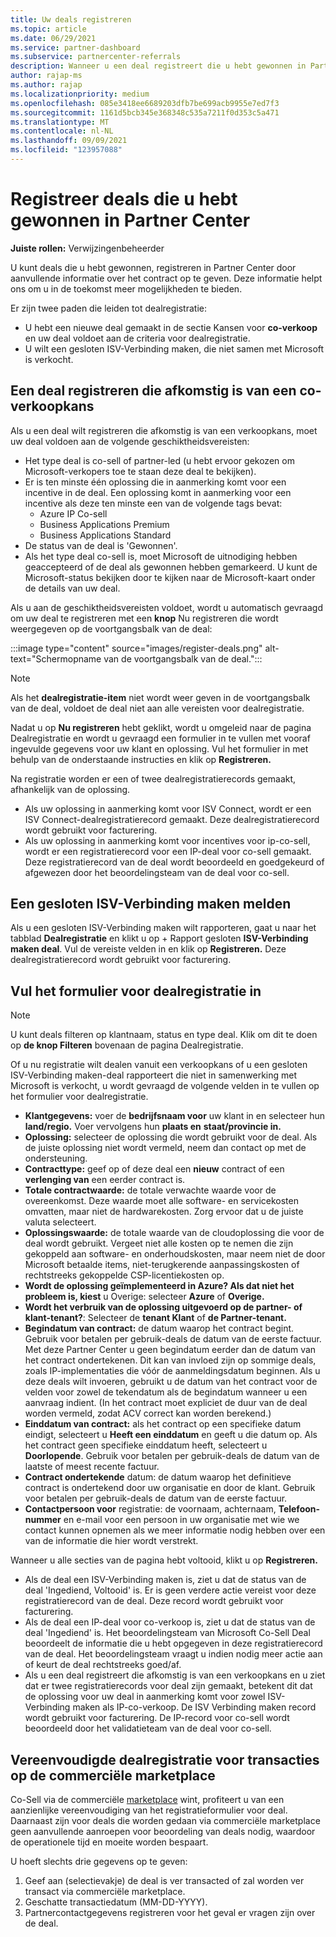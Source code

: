```yaml
---
title: Uw deals registreren
ms.topic: article
ms.date: 06/29/2021
ms.service: partner-dashboard
ms.subservice: partnercenter-referrals
description: Wanneer u een deal registreert die u hebt gewonnen in Partner Center, kan Microsoft u in de toekomst meer mogelijkheden bieden.
author: rajap-ms
ms.author: rajap
ms.localizationpriority: medium
ms.openlocfilehash: 085e3418ee6689203dfb7be699acb9955e7ed7f3
ms.sourcegitcommit: 1161d5bcb345e368348c535a7211f0d353c5a471
ms.translationtype: MT
ms.contentlocale: nl-NL
ms.lasthandoff: 09/09/2021
ms.locfileid: "123957088"
---
```

# <a name="register-deals-youve-won-in-partner-center"></a>Registreer deals die u hebt gewonnen in Partner Center

**Juiste rollen:** Verwijzingenbeheerder

U kunt deals die u hebt gewonnen, registreren in Partner Center door aanvullende informatie over het contract op te geven. Deze informatie helpt ons om u in de toekomst meer mogelijkheden te bieden.

Er zijn twee paden die leiden tot dealregistratie:

- U hebt een nieuwe deal gemaakt in de sectie Kansen voor **co-verkoop** en uw deal voldoet aan de criteria voor dealregistratie.
- U wilt een gesloten ISV-Verbinding maken, die niet samen met Microsoft is verkocht.

## <a name="register-a-deal-originating-from-a-co-sell-opportunity"></a>Een deal registreren die afkomstig is van een co-verkoopkans

Als u een deal wilt registreren die afkomstig is van een verkoopkans, moet uw deal voldoen aan de volgende geschiktheidsvereisten:

- Het type deal is co-sell of partner-led (u hebt ervoor gekozen om Microsoft-verkopers toe te staan deze deal te bekijken).
- Er is ten minste één oplossing die in aanmerking komt voor een incentive in de deal. Een oplossing komt in aanmerking voor een incentive als deze ten minste een van de volgende tags bevat:
  - Azure IP Co-sell
  - Business Applications Premium
  - Business Applications Standard
- De status van de deal is 'Gewonnen'.
- Als het type deal co-sell is, moet Microsoft de uitnodiging hebben geaccepteerd of de deal als gewonnen hebben gemarkeerd. U kunt de Microsoft-status bekijken door te kijken naar de Microsoft-kaart onder de details van uw deal.

Als u aan de geschiktheidsvereisten voldoet, wordt u automatisch gevraagd om uw deal te registreren met een **knop** Nu registreren die wordt weergegeven op de voortgangsbalk van de deal:

:::image type="content" source="images/register-deals.png" alt-text="Schermopname van de voortgangsbalk van de deal.":::

> [!NOTE]
> Als het **dealregistratie-item** niet wordt weer geven in de voortgangsbalk van de deal, voldoet de deal niet aan alle vereisten voor dealregistratie.

Nadat u op **Nu registreren** hebt geklikt, wordt u omgeleid naar de pagina Dealregistratie en wordt u gevraagd een formulier in te vullen met vooraf ingevulde gegevens voor uw klant en oplossing. Vul het formulier in met behulp van de onderstaande instructies en klik op **Registreren.**

Na registratie worden er een of twee dealregistratierecords gemaakt, afhankelijk van de oplossing.

- Als uw oplossing in aanmerking komt voor ISV Connect, wordt er een ISV Connect-dealregistratierecord gemaakt. Deze dealregistratierecord wordt gebruikt voor facturering.
- Als uw oplossing in aanmerking komt voor incentives voor ip-co-sell, wordt er een registratierecord voor een IP-deal voor co-sell gemaakt. Deze registratierecord van de deal wordt beoordeeld en goedgekeurd of afgewezen door het beoordelingsteam van de deal voor co-sell.

## <a name="report-a-closed-isv-connect-deal"></a>Een gesloten ISV-Verbinding maken melden

Als u een gesloten ISV-Verbinding maken wilt rapporteren, gaat u naar het tabblad **Dealregistratie** en klikt u op + Rapport gesloten **ISV-Verbinding maken deal**. Vul de vereiste velden in en klik op **Registreren.** Deze dealregistratierecord wordt gebruikt voor facturering.

## <a name="fill-out-the-deal-registration-form"></a>Vul het formulier voor dealregistratie in

> [!NOTE]
> U kunt deals filteren op klantnaam, status en type deal. Klik om dit te doen op **de knop Filteren** bovenaan de pagina Dealregistratie.

Of u nu registratie wilt dealen vanuit een verkoopkans of u een gesloten ISV-Verbinding maken-deal rapporteert die niet in samenwerking met Microsoft is verkocht, u wordt gevraagd de volgende velden in te vullen op het formulier voor dealregistratie.

- **Klantgegevens:** voer de **bedrijfsnaam voor** uw klant in en selecteer hun **land/regio.** Voer vervolgens hun **plaats en** **staat/provincie in.**
- **Oplossing:** selecteer de oplossing die wordt gebruikt voor de deal. Als de juiste oplossing niet wordt vermeld, neem dan contact op met de ondersteuning.
- **Contracttype:** geef op of deze deal een **nieuw** contract of een **verlenging van** een eerder contract is.
- **Totale contractwaarde:** de totale verwachte waarde voor de overeenkomst. Deze waarde moet alle software- en servicekosten omvatten, maar niet de hardwarekosten. Zorg ervoor dat u de juiste valuta selecteert.
- **Oplossingswaarde:** de totale waarde van de cloudoplossing die voor de deal wordt gebruikt. Vergeet niet alle kosten op te nemen die zijn gekoppeld aan software- en onderhoudskosten, maar neem niet de door Microsoft betaalde items, niet-terugkerende aanpassingskosten of rechtstreeks gekoppelde CSP-licentiekosten op.
- **Wordt de oplossing geïmplementeerd in Azure? Als dat niet het probleem is, kiest** u Overige: selecteer **Azure** of **Overige.**
- **Wordt het verbruik van de oplossing uitgevoerd op de partner- of klant-tenant?**: Selecteer de **tenant Klant** of **de Partner-tenant.**
- **Begindatum van contract:** de datum waarop het contract begint. Gebruik voor betalen per gebruik-deals de datum van de eerste factuur. Met deze Partner Center u geen begindatum eerder dan de datum van het contract ondertekenen. Dit kan van invloed zijn op sommige deals, zoals IP-implementaties die vóór de aanmeldingsdatum beginnen. Als u deze deals wilt invoeren, gebruikt  u de datum van het contract voor de velden voor zowel de tekendatum als de begindatum wanneer u een aanvraag indient. (In het contract moet expliciet de duur van de deal worden vermeld, zodat ACV correct kan worden berekend.)
- **Einddatum van contract:** als het contract op een specifieke datum eindigt, selecteert u **Heeft een einddatum** en geeft u die datum op. Als het contract geen specifieke einddatum heeft, selecteert u **Doorlopende**. Gebruik voor betalen per gebruik-deals de datum van de laatste of meest recente factuur.
- **Contract ondertekende** datum: de datum waarop het definitieve contract is ondertekend door uw organisatie en door de klant. Gebruik voor betalen per gebruik-deals de datum van de eerste factuur.
- **Contactpersoon voor** registratie: de voornaam, achternaam,   **Telefoon-nummer** en e-mail voor een persoon in uw organisatie met wie we contact kunnen opnemen als we meer informatie nodig hebben over een van de informatie die hier wordt verstrekt. 

Wanneer u alle secties van de pagina hebt voltooid, klikt u op **Registreren.**

- Als de deal een ISV-Verbinding maken is, ziet u dat de status van de deal 'Ingediend, Voltooid' is. Er is geen verdere actie vereist voor deze registratierecord van de deal. Deze record wordt gebruikt voor facturering.
- Als de deal een IP-deal voor co-verkoop is, ziet u dat de status van de deal 'Ingediend' is. Het beoordelingsteam van Microsoft Co-Sell Deal beoordeelt de informatie die u hebt opgegeven in deze registratierecord van de deal. Het beoordelingsteam vraagt u indien nodig meer actie aan of keurt de deal rechtstreeks goed/af.
- Als u een deal registreert die afkomstig is van een verkoopkans en u ziet dat er twee registratierecords voor deal zijn gemaakt, betekent dit dat de oplossing voor uw deal in aanmerking komt voor zowel ISV-Verbinding maken als IP-co-verkoop. De ISV Verbinding maken record wordt gebruikt voor facturering. De IP-record voor co-sell wordt beoordeeld door het validatieteam van de deal voor co-sell.

## <a name="simplified-deal-registration-for-commercial-marketplace-transactions"></a>Vereenvoudigde dealregistratie voor transacties op de commerciële marketplace

Co-Sell via de commerciële [marketplace](/azure/marketplace/) wint, profiteert u van een aanzienlijke vereenvoudiging van het registratieformulier voor deal.  Daarnaast zijn voor deals die worden gedaan via commerciële marketplace geen aanvullende aanroepen voor beoordeling van deals nodig, waardoor de operationele tijd en moeite worden bespaart.

U hoeft slechts drie gegevens op te geven:

1. Geef aan (selectievakje) de deal is ver transacted of zal worden ver transact via commerciële marketplace.
2. Geschatte transactiedatum (MM-DD-YYYY).
3. Partnercontactgegevens registreren voor het geval er vragen zijn over de deal.
